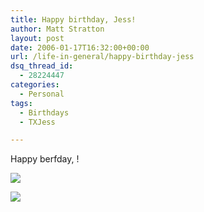 ```yaml
---
title: Happy birthday, Jess!
author: Matt Stratton
layout: post
date: 2006-01-17T16:32:00+00:00
url: /life-in-general/happy-birthday-jess
dsq_thread_id:
  - 28224447
categories:
  - Personal
tags:
  - Birthdays
  - TXJess

---
```

Happy berfday, !

![][1]

![][2]

 [1]: https://static.flickr.com/10/11150403_9f5bc563c6.jpg?v=0
 [2]: https://static.flickr.com/30/45838560_9e1341e63a.jpg?v=0